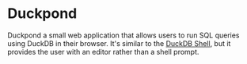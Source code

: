 # Duckpond

Duckpond a small web application that allows users to run SQL queries using DuckDB in their browser. It's similar to the [DuckDB Shell](https://shell.duckdb.org/), but it provides the user with an editor rather than a shell prompt.